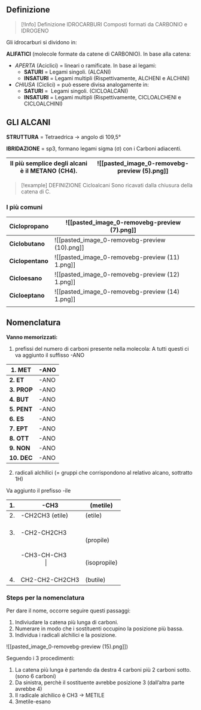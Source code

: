 ## Definizione

> [!Info] Definizione IDROCARBURI
> Composti formati da CARBONIO e IDROGENO

Gli idrocarburi si dividono in:

**ALIFATICI** (molecole formate da catene di CARBONIO). In base alla catena:
- *APERTA* (Aciclici) = lineari o ramificate. In base ai legami:
	- **SATURI** = Legami singoli. (ALCANI)
	- **INSATURI** = Legami multipli (Rispettivamente, ALCHENI e ALCHINI)
- *CHIUSA* (Ciclici) = può essere divisa analogamente in:
	- **SATURI** =  Legami singoli. (CICLOALCANI)
	- **INSATURI** = Legami multipli (Rispettivamente, CICLOALCHENI e CICLOALCHINI)
    


## GLI ALCANI

**STRUTTURA** = Tetraedrica → angolo di 109,5°

**IBRIDAZIONE** = sp3, formano legami sigma (σ) con i Carboni adiacenti.

| Il più semplice degli alcani è il METANO (CH4). | ![[pasted_image_0-removebg-preview (5).png]] |
| ---- | ---- |


> [!example] DEFINIZIONE Cicloalcani 
> Sono ricavati dalla chiusura della catena di C.


### I più comuni

  

| Ciclopropano<br> | ![[pasted_image_0-removebg-preview (7).png]]![]() |
| ---- | ---- |
| **Ciclobutano** | ![[pasted_image_0-removebg-preview (10).png]] |
| **Ciclopentano** | ![[pasted_image_0-removebg-preview (11) 1.png]] |
| **Cicloesano** | ![[pasted_image_0-removebg-preview (12) 1.png]] |
| **Cicloeptano** | ![[pasted_image_0-removebg-preview (14) 1.png]] |
|  |  |

## Nomenclatura 

**Vanno memorizzati:**
1. prefissi del numero di carboni presente nella molecola:
A tutti questi ci va aggiunto il suffisso -ANO

| **1. MET** | -ANO |
| ---- | ---- |
| **2. ET** | -ANO |
| **3. PROP** | -ANO |
| **4. BUT** | -ANO |
| **5. PENT** | -ANO |
| **6. ES<br>** | -ANO |
| **7. EPT<br>** | -ANO |
| **8. OTT<br>** | -ANO |
| **9. NON** | -ANO |
| **10. DEC** | -ANO |

2) radicali alchilici (= gruppi che corrispondono al relativo alcano, sottratto 1H)

Va aggiunto il prefisso -ile

| 1.<br> | -CH3  | (metile) |
| ---- | ---- | ---- |
| 2. <br> | -CH2CH3 (etile) | (etile) |
| 3.<br>  <br><br><br>  <br> | <br>-CH2-CH2CH3 <br><br><br>-CH3-CH-CH3<br>               \|       <br>       | <br>(propile)<br><br><br>(isopropile) |
| 4. | CH2-CH2-CH2CH3  | (butile) |

### Steps per la nomenclatura

Per dare il nome, occorre seguire questi passaggi:

1. Indiviudare la catena più lunga di carboni.
2. Numerare in modo che i sostituenti occupino la posizione più bassa.
3. Individua i radicali alchilici e la posizione.
  
![[pasted_image_0-removebg-preview (15).png]])  

Seguendo i 3 procedimenti:

1. La catena più lunga è partendo da destra 4 carboni più 2 carboni sotto. (sono 6 carboni)
2. Da sinistra, perchè il sostituente avrebbe posizione 3 (dall’altra parte avrebbe 4)
3. Il radicale alchilico è CH3 → METILE
4. 3metile-esano